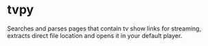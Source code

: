 tvpy
====

Searches and parses pages that contain tv show links for streaming, extracts direct file location and opens it in your default player.
